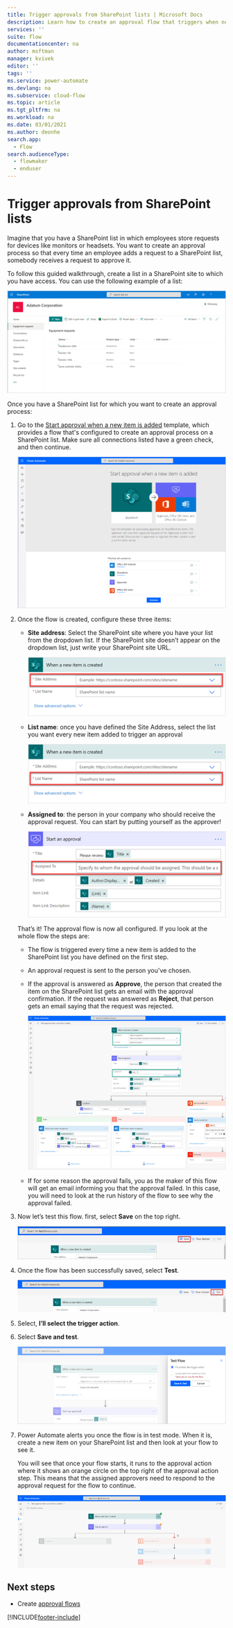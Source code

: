 ```yaml
---
title: Trigger approvals from SharePoint lists | Microsoft Docs
description: Learn how to create an approval flow that triggers when new items are added to a SharePoint list.
services: ''
suite: flow
documentationcenter: na
author: msftman
manager: kvivek
editor: ''
tags: ''
ms.service: power-automate
ms.devlang: na
ms.subservice: cloud-flow
ms.topic: article
ms.tgt_pltfrm: na
ms.workload: na
ms.date: 03/01/2021
ms.author: deonhe
search.app: 
  - Flow
search.audienceType: 
  - flowmaker
  - enduser
---
```


# Trigger approvals from SharePoint lists

Imagine that you have a SharePoint list in which employees store requests for devices like monitors or headsets. You want to create an approval process so that every time an employee adds a request to a SharePoint list, somebody receives a request to approve it.

To follow this guided walkthrough, create a list in a SharePoint site to which you have access. You can use the following example of a list:  
  
   ![Sharepoint list.](media/trigger-sharepoint-list/sharepoint-list.png)

Once you have a SharePoint list for which you want to create an approval process:  
  
1. Go to the [Start approval when a new item is added](https://us.flow.microsoft.com/galleries/public/templates/d62b2527bb5343d689d5107b0922e57b/start-approval-when-a-new-item-is-added/) template, which provides a flow that's configured to create an approval process on a SharePoint list. Make sure all connections listed have a green check, and then continue.  
  
   ![Approval when an item is added.](media/trigger-sharepoint-list/approval-item-added.png)

1. Once the flow is created, configure these three items:

   -  **Site address**: Select the SharePoint site where you have your list from the dropdown list. If the SharePoint site doesn’t appear on the dropdown list, just write your SharePoint site URL.  
      
       ![SharePoint site address.](media/trigger-sharepoint-list/site-address.png)

   - **List name**: once you have defined the Site Address, select the list you want every new item added to trigger an approval  
      
       ![SharePoint list name.](media/trigger-sharepoint-list/list-name.png)

   - **Assigned to**: the person in your company who should receive the approval request. You can start by putting yourself as the approver!  
      
       ![Assigned to.](media/trigger-sharepoint-list/assigned-to.png)

   That’s it! The approval flow is now all configured. If you look at the whole flow the steps are:

   - The flow is triggered every time a new item is added to the SharePoint list you have defined on the first step.

   - An approval request is sent to the person you've chosen.

   - If the approval is answered as **Approve**, the person that created the item on the SharePoint list gets an email with the approval confirmation. If the request was answered as **Reject**, that person gets an email saying that the request was rejected.

        ![The whole flow.](media/trigger-sharepoint-list/flow-overview.png)

   - If for some reason the approval fails, you as the maker of this flow will get an email informing you that the approval failed. In this case, you will need to look at the run history of the flow to see why the approval failed.

1. Now let’s test this flow. first, select **Save** on the top right.  

   ![Save button.](media/trigger-sharepoint-list/save-button.png)

1. Once the flow has been successfully saved, select **Test**.

   ![Test the flow.](media/trigger-sharepoint-list/test.png)

1. Select, **I’ll select the trigger action**.

1. Select **Save and test**.  
  
   ![Save and test.](media/trigger-sharepoint-list/save-test.png)

1. Power Automate alerts you once the flow is in test mode. When it is, create a new item on your SharePoint list and then look at your flow to see it.  

   You will see that once your flow starts, it runs to the approval action where it shows an orange circle on the top right of the approval action step. This means that the assigned approvers need to respond to the approval request for the flow to continue.

   ![Orange circle waiting for approvers.](media/trigger-sharepoint-list/run-wait-approval.png)


## Next steps

- Create [approval flows](modern-approvals.md)






 


[!INCLUDE[footer-include](includes/footer-banner.md)]